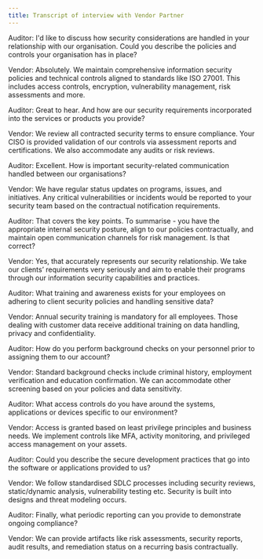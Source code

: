 ```yaml
---
title: Transcript of interview with Vendor Partner
---
```


Auditor: I'd like to discuss how security considerations are handled in your relationship with our organisation. Could you describe the policies and controls your organisation has in place?

Vendor: Absolutely. We maintain comprehensive information security policies and technical controls aligned to standards like ISO 27001. This includes access controls, encryption, vulnerability management, risk assessments and more.

Auditor: Great to hear. And how are our security requirements incorporated into the services or products you provide?

Vendor: We review all contracted security terms to ensure compliance. Your CISO is provided validation of our controls via assessment reports and certifications. We also accommodate any audits or risk reviews.

Auditor: Excellent. How is important security-related communication handled between our organisations?

Vendor: We have regular status updates on programs, issues, and initiatives. Any critical vulnerabilities or incidents would be reported to your security team based on the contractual notification requirements.

Auditor: That covers the key points. To summarise - you have the appropriate internal security posture, align to our policies contractually, and maintain open communication channels for risk management. Is that correct?

Vendor: Yes, that accurately represents our security relationship. We take our clients’ requirements very seriously and aim to enable their programs through our information security capabilities and practices.

Auditor: What training and awareness exists for your employees on adhering to client security policies and handling sensitive data?

Vendor: Annual security training is mandatory for all employees. Those dealing with customer data receive additional training on data handling, privacy and confidentiality.

Auditor: How do you perform background checks on your personnel prior to assigning them to our account?

Vendor: Standard background checks include criminal history, employment verification and education confirmation. We can accommodate other screening based on your policies and data sensitivity.

Auditor: What access controls do you have around the systems, applications or devices specific to our environment?

Vendor: Access is granted based on least privilege principles and business needs. We implement controls like MFA, activity monitoring, and privileged access management on your assets.

Auditor: Could you describe the secure development practices that go into the software or applications provided to us?

Vendor: We follow standardised SDLC processes including security reviews, static/dynamic analysis, vulnerability testing etc. Security is built into designs and threat modeling occurs.

Auditor: Finally, what periodic reporting can you provide to demonstrate ongoing compliance?

Vendor: We can provide artifacts like risk assessments, security reports, audit results, and remediation status on a recurring basis contractually.
